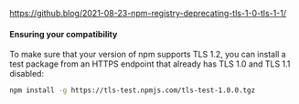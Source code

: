 https://github.blog/2021-08-23-npm-registry-deprecating-tls-1-0-tls-1-1/

#### Ensuring your compatibility

To make sure that your version of npm supports TLS 1.2, you can install 
a test package from an HTTPS endpoint that already has TLS 1.0 and TLS 1.1 disabled:

```bash
npm install -g https://tls-test.npmjs.com/tls-test-1.0.0.tgz

```